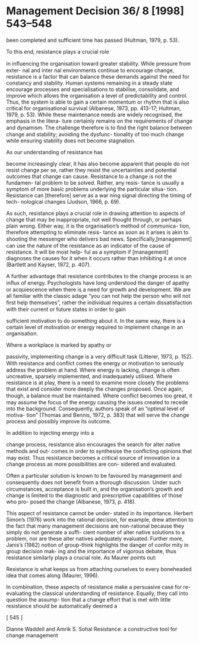 # Management Decision 36/ 8 [1998] 543–548

been completed and sufficient time has passed (Hultman, 1979, p. 53).

To this end, resistance plays a crucial role

in inﬂuencing the organisation toward greater stability. While pressure from exter- nal and inter nal environments continue to encourage change, resistance is a factor that can balance these demands against the need for constancy and stability. Human systems remaining in a steady state encourage processes and specialisations to stabilise, consolidate, and improve which allows the organisation a level of predictability and control. Thus, the system is able to gain a certain momentum or rhythm that is also critical for organisational survival (Albanese, 1973, pp. 413-17; Hultman, 1979, p. 53). While these maintenance needs are widely recognised, the emphasis in the litera- ture certainly remains on the requirements of change and dynamism. The challenge therefore is to ﬁnd the right balance between change and stability; avoiding the dysfunc- tionality of too much change while ensuring stability does not become stagnation.

As our understanding of resistance has

become increasingly clear, it has also become apparent that people do not resist change per se, rather they resist the uncertainties and potential outcomes that change can cause. Resistance to a change is not the fundamen- tal problem to be solved. Rather, any resis- tance is usually a symptom of more basic problems underlying the particular situa- tion. Resistance can [therefore] serve as a war ning signal directing the timing of tech- nological changes (Judson, 1966, p. 69).

As such, resistance plays a crucial role in drawing attention to aspects of change that may be inappropriate, not well thought through, or perhaps plain wrong. Either way, it is the organisation’s method of communica- tion, therefore attempting to eliminate resis- tance as soon as it arises is akin to shooting the messenger who delivers bad news. Speciﬁcally,[management] can use the nature of the resistance as an indicator of the cause of resistance. It will be most help- ful as a symptom if [management] diagnoses the causes for it when it occurs rather than inhibiting it at once (Bartlett and Kayser, 1972, p. 407).

A further advantage that resistance contributes to the change process is an inﬂux of energy. Psychologists have long understood the danger of apathy or acquiescence when there is a need for growth and development. We are all familiar with the classic adage “you can not help the person who will not ﬁrst help themselves”, rather the individual requires a certain dissatisfaction with their current or future states in order to gain

sufficient motivation to do something about it. In the same way, there is a certain level of motivation or energy required to implement change in an organisation.

Where a workplace is marked by apathy or

passivity, implementing change is a very difficult task (Litterer, 1973, p. 152). With resistance and conﬂict comes the energy or motivation to seriously address the problem at hand. Where energy is lacking, change is often uncreative, sparsely implemented, and inadequately utilised. Where resistance is at play, there is a need to examine more closely the problems that exist and consider more deeply the changes proposed. Once again, though, a balance must be maintained. Where conﬂict becomes too great, it may assume the focus of the energy causing the issues created to recede into the background. Consequently, authors speak of an “optimal level of motiva- tion” (Thomas and Bennis, 1972, p. 383) that will serve the change process and possibly improve its outcome.

In addition to injecting energy into a

change process, resistance also encourages the search for alter native methods and out- comes in order to synthesise the conﬂicting opinions that may exist. Thus resistance becomes a critical source of innovation in a change process as more possibilities are con- sidered and evaluated.

Often a particular solution is known to be favoured by management and consequently does not beneﬁt from a thorough discussion. Under such circumstances, acceptance is built in, and the organisation’s growth and change is limited to the diagnostic and prescriptive capabilities of those who pro- posed the change (Albanese, 1973, p. 418).

This aspect of resistance cannot be under- stated in its importance. Herbert Simon’s (1976) work into the rational decision, for example, drew attention to the fact that many management decisions are non-rational because they simply do not generate a suffi- cient number of alter native solutions to a problem, nor are these alter natives adequately evaluated. Further more, Janis’s (1982) notion of group-think highlights the danger of confor mity in group decision mak- ing and the importance of vigorous debate, thus resistance similarly plays a crucial role. As Maurer points out:

Resistance is what keeps us from attaching ourselves to every boneheaded idea that comes along (Maurer, 1996).

In combination, these aspects of resistance make a persuasive case for re-evaluating the classical understanding of resistance. Equally, they call into question the assump- tion that a change effort that is met with little resistance should be automatically deemed a

[ 545 ]

Dianne Waddell and Amrik S. Sohal Resistance: a constructive tool for change management